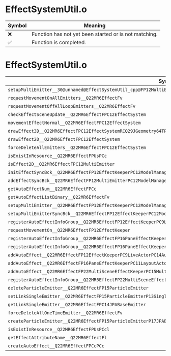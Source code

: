 # EffectSystemUtil.o
| Symbol | Meaning 
| ------------- | ------------- 
| :x: | Function has not yet been started or is not matching. 
| :white_check_mark: | Function is completed. 


# EffectSystemUtil.o
| Symbol | Decompiled? |
| ------------- | ------------- |
| `setupMultiEmitter__30@unnamed@EffectSystemUtil_cpp@FP12MultiEmitterPC14AutoEffectInfo` | :x: |
| `requestMovementOnAllEmitters__Q22MR6EffectFv` | :x: |
| `requestMovementOffAllLoopEmitters__Q22MR6EffectFv` | :x: |
| `checkEffectSceneUpdate__Q22MR6EffectFPC12EffectSystem` | :x: |
| `movementEffectNormal__Q22MR6EffectFPC12EffectSystem` | :x: |
| `drawEffect3D__Q22MR6EffectFPC12EffectSystemRCQ29JGeometry64TPosition3<Q29JGeometry38TMatrix34<Q29JGeometry13SMatrix34C<f>>>` | :x: |
| `drawEffect2D__Q22MR6EffectFPC12EffectSystem` | :x: |
| `forceDeleteAllEmitters__Q22MR6EffectFPC12EffectSystem` | :x: |
| `isExistInResource__Q22MR6EffectFPUsPCc` | :x: |
| `isEffect2D__Q22MR6EffectFPC12MultiEmitter` | :x: |
| `initEffectSyncBck__Q22MR6EffectFP12EffectKeeperPC12ModelManagerPCcPCclffb` | :x: |
| `addEffectSyncBck__Q22MR6EffectFP12MultiEmitterPC12ModelManagerPCc` | :x: |
| `getAutoEffectNum__Q22MR6EffectFPCc` | :x: |
| `getAutoEffectListBinary__Q22MR6EffectFv` | :x: |
| `setupMultiEmitter__Q22MR6EffectFP12EffectKeeperPC12ModelManagerPC14AutoEffectInfo` | :x: |
| `setupMultiEmitterSyncBck__Q22MR6EffectFP12EffectKeeperPC12ModelManagerPC14AutoEffectInfo` | :x: |
| `registerAutoEffectInfoGroup__Q22MR6EffectFP12EffectKeeperPC9LiveActorPCc` | :x: |
| `requestMovementOn__Q22MR6EffectFP12EffectKeeper` | :x: |
| `registerAutoEffectInfoGroup__Q22MR6EffectFP16PaneEffectKeeperPC11LayoutActorPCc` | :x: |
| `registerAutoEffectInfoGroup__Q22MR6EffectFP16PaneEffectKeeperPC12EffectSystemPC11LayoutActorPCc` | :x: |
| `addAutoEffect__Q22MR6EffectFP12EffectKeeperPC9LiveActorPC14AutoEffectInfo` | :x: |
| `addAutoEffect__Q22MR6EffectFP16PaneEffectKeeperPC11LayoutActorPC14AutoEffectInfo` | :x: |
| `addAutoEffect__Q22MR6EffectFP22MultiSceneEffectKeeperPC15MultiSceneActorPC14AutoEffectInfo` | :x: |
| `registerAutoEffectInfoGroup__Q22MR6EffectFP22MultiSceneEffectKeeperPC12EffectSystemPC15MultiSceneActorPCc` | :x: |
| `deleteParticleEmitter__Q22MR6EffectFP15ParticleEmitter` | :x: |
| `setLinkSingleEmitter__Q22MR6EffectFP15ParticleEmitterP13SingleEmitter` | :x: |
| `getLinkSingleEmitter__Q22MR6EffectFPC14JPABaseEmitter` | :x: |
| `forceDeleteAllOneTimeEmitter__Q22MR6EffectFv` | :x: |
| `createParticleEmitter__Q22MR6EffectFP15ParticleEmitterP17JPAEmitterManagerRCQ29JGeometry8TVec3<f>UsUcUc` | :x: |
| `isExistInResource__Q22MR6EffectFPUsPCcl` | :x: |
| `getEffectAttributeName__Q22MR6EffectFl` | :x: |
| `createAutoEffect__Q22MR6EffectFPCcPCc` | :x: |

